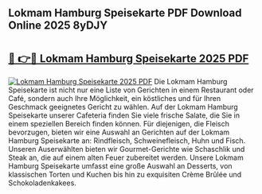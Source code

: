 ## Lokmam Hamburg Speisekarte PDF Download Online 2025 8yDJY

# <h2><a href="http://gccuy11.nevu.top/?p=Lokmam+Hamburg+Speisekarte">🔗 👉🔴 Lokmam Hamburg Speisekarte 2025 PDF</a></h2>

[![Lokmam Hamburg Speisekarte 2025 PDF](https://i.imgur.com/dBaPXMq.png)](http://gccuy11.nevu.top/?p=Lokmam+Hamburg+Speisekarte)
Die Lokmam Hamburg Speisekarte ist nicht nur eine Liste von Gerichten in einem Restaurant oder Café, sondern auch Ihre Möglichkeit, ein köstliches und für Ihren Geschmack geeignetes Gericht zu wählen. Auf der Lokmam Hamburg Speisekarte unserer Cafeteria finden Sie viele frische Salate, die Sie in einem speziellen Bereich finden können. Für diejenigen, die Fleisch bevorzugen, bieten wir eine Auswahl an Gerichten auf der Lokmam Hamburg Speisekarte an: Rindfleisch, Schweinefleisch, Huhn und Fisch. Unseren Auserwählten bieten wir Gourmet-Gerichte wie Schaschlik und Steak an, die auf einem alten Feuer zubereitet werden. Unsere Lokmam Hamburg Speisekarte umfasst eine große Auswahl an Desserts, von klassischen Torten und Kuchen bis hin zu exquisiten Crème Brûlée und Schokoladenkakees.
